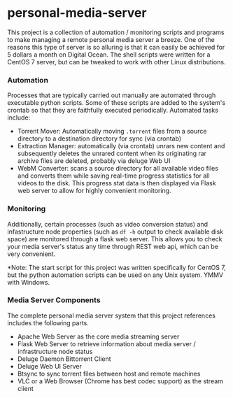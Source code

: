 # personal-media-server
This project is a collection of automation / monitoring scripts and programs to make managing a remote personal media server a breeze. One of the reasons this type of server is so alluring is that it can easily be achieved for 5 dollars a month on Digital Ocean. The shell scripts were written for a CentOS 7 server, but can be tweaked to work with other Linux distributions.

### Automation
Processes that are typically carried out manually are automated through executable python scripts.
Some of these scripts are added to the system's crontab so that they are faithfully executed periodically.
Automated tasks include:
* Torrent Mover: Automatically moving `.torrent` files from a source directory to a destination directory for sync (via crontab)
* Extraction Manager: automatically (via crontab) unrars new content and subsequently deletes the unrared content when its originating rar archive files are deleted, probably via deluge Web UI 
* WebM Converter: scans a source directory for all available video files and converts them while saving real-time progress statistics for all videos to the disk. This progress stat data is then displayed via Flask web server to allow for highly convenient monitoring.

### Monitoring
Additionally, certain processes (such as video conversion status) and infastructure node properties (such as `df -h` output to check available disk space) are monitored through a flask web server. This allows you to check your media server's status any time through REST web api, which can be very convenient.

*Note: The start script for this project was written specifically for CentOS 7, but the python automation scripts can be used on any Unix system. YMMV with Windows.

### Media Server Components
The complete personal media server system that this project references includes the following parts.
* Apache Web Server as the core media streaming server
* Flask Web Server to retrieve information about media server / infrastructure node status
* Deluge Daemon Bittorrent Client
* Deluge Web UI Server
* Btsync to sync torrent files between host and remote machines
* VLC or a Web Browser (Chrome has best codec support) as the stream client
